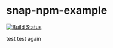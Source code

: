 # snap-npm-example

[![Build Status](https://snap-ci.com/snap-ci-examples/npm-deploy-example/branch/master/build_image)](https://snap-ci.com/snap-ci-examples/npm-deploy-example/branch/master)

test
test again
